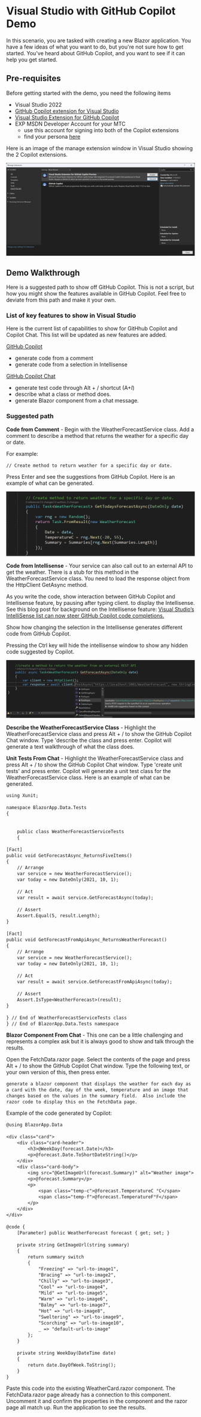 # Visual Studio with GitHub Copilot Demo

In this scenario, you are tasked with creating a new Blazor application. You have a few ideas of what you want to do, but you're not sure how to get started. You've heard about GitHub Copilot, and you want to see if it can help you get started.

## Pre-requisites
Before getting started with the demo, you need the following items
- Visual Studio 2022
- [GitHub Copilot extension for Visual Studio](https://learn.microsoft.com/en-us/visualstudio/ide/visual-studio-github-copilot-extension?view=vs-2022)
- [Visual Studio Extension for GitHub Copilot](https://marketplace.visualstudio.com/items?itemName=VisualStudioExptTeam.VSGitHubCopilot)
- EXP MSDN Developer Account for your MTC
    - use this account for signing into both of the Copilot extensions
    - find your persona [here](https://expeople.onemtc.net)

Here is an image of the manage extension window in Visual Studio showing the 2 Copilot extensions.

![screenshot of Visual Studio Manage Extensions window showing the installed GitHub Copilot extensions](media/vs_extension.png) 

## Demo Walkthrough
Here is a suggested path to show off GitHub Copilot. This is not a script, but how you might show the features available in GitHub Copilot. Feel free to deviate from this path and make it your own.

### List of key features to show in Visual Studio
Here is the current list of capabilities to show for GitHhub Copilot and Copilot Chat.  This list will be updated as new features are added.

<ins>GitHub Copilot<ins> 
- generate code from a comment
- generate code from a selection in Intellisense

<ins>GitHub Copilot Chat<ins>
- generate test code through Alt + / shortcut (A+*I*)
- describe what a class or method does.
- generate Blazor component from a chat message.

### Suggested path

**Code from Comment** - Begin with the WeatherForecastService class.  Add a comment to describe a method that returns the weather for a specific day or date.  

For example:
    
    // Create method to return weather for a specific day or date.

Press Enter and see the suggestions from GitHub Copilot.  Here is an example of what can be generated.

![screenshot of Visual Studio WeatherForecastService class and the method created by the comment](media/GetTodaysWeatherMethod.png)

**Code from Intellisense** - Your service can also call out to an external API to get the weather.  There is a stub for this method in the WeatherForecastService class. You need to load the response object from the HttpClient GetAsync method.

As you write the code, show interaction between GitHub Copilot and Intellisense feature, by pausing after typing client. to display the Intellisense.  See this blog post for background on the Intellisense feature: [Visual Studio’s IntelliSense list can now steer GitHub Copilot code completions.](https://devblogs.microsoft.com/visualstudio/github-copilot-visual-studio-intellisense/)

Show how changing the selection in the Intellisense generates different code from GitHub Copilot.

Pressing the Ctrl key will hide the intellisense window to show any hidden code suggested by Copilot.

![image showing the interaction of Visual Studio Intellisense and GitHub Copilot](media/intellisense_copilot.png)

**Describe the WeatherForecastService Class** - Highlight the WeatherForecastService class and press Alt + / to show the GitHub Copilot Chat window.  Type 'describe the class and press enter.  Copilot will generate a text walkthrough of what the class does.

**Unit Tests From Chat** - Highlight the WeatherForecastService class and press Alt + / to show the GitHub Copilot Chat window.  Type 'create unit tests' and press enter.  Copilot will generate a unit test class for the WeatherForecastService class.  Here is an example of what can be generated.

```
using Xunit;

namespace BlazorApp.Data.Tests 
{
    
    
    public class WeatherForecastServiceTests
    {

[Fact]
public void GetForecastAsync_ReturnsFiveItems()
{
    // Arrange
    var service = new WeatherForecastService();
    var today = new DateOnly(2021, 10, 1);

    // Act
    var result = await service.GetForecastAsync(today);

    // Assert
    Assert.Equal(5, result.Length);
}

[Fact]
public void GetForecastFromApiAsync_ReturnsWeatherForecast()
{
    // Arrange
    var service = new WeatherForecastService();
    var today = new DateOnly(2021, 10, 1);

    // Act
    var result = await service.GetForecastFromApiAsync(today);

    // Assert
    Assert.IsType<WeatherForecast>(result);
}

} // End of WeatherForecastServiceTests class
} // End of BlazorApp.Data.Tests namespace
```

**Blazor Component From Chat** - This one can be a little challenging and represents a complex ask but it is always good to show and talk through the results.

Open the FetchData.razor page.  Select the contents of the page and press Alt + / to show the GitHub Copilot Chat window.  Type the following text, or your own version of this, then press enter.

```
generate a blazor component that displays the weather for each day as a card with the date, day of the week, temperature and an image that changes based on the values in the summary field.  Also include the razor code to display this on the FetchData page.
```

Example of the code generated by Copilot:
```
@using BlazorApp.Data

<div class="card">
    <div class="card-header">
        <h3>@WeekDay(forecast.Date)</h3>
        <p>@forecast.Date.ToShortDateString()</p>
    </div>
    <div class="card-body">
        <img src="@GetImageUrl(forecast.Summary)" alt="Weather image">
        <p>@forecast.Summary</p>
        <p>
            <span class="temp-c">@forecast.TemperatureC °C</span>
            <span class="temp-f">@forecast.TemperatureF°F</span>
        </p>
    </div>
</div>

@code {
    [Parameter] public WeatherForecast forecast { get; set; }

    private string GetImageUrl(string summary)
    {
        return summary switch
        {
            "Freezing" => "url-to-image1",
            "Bracing" => "url-to-image2",
            "Chilly" => "url-to-image3",
            "Cool" => "url-to-image4",
            "Mild" => "url-to-image5",
            "Warm" => "url-to-image6",
            "Balmy" => "url-to-image7",
            "Hot" => "url-to-image8",
            "Sweltering" => "url-to-image9",
            "Scorching" => "url-to-image10",
            _ => "default-url-to-image"
        };
    }

    private string WeekDay(DateTime date)
    {
        return date.DayOfWeek.ToString();
    }
}
``` 

Paste this code into the existing WeatherCard.razor component.  The FetchData.razor page already has a connection to this component.  Uncomment it and confirm the properties in the component and the razor page all match up.  Run the application to see the results.